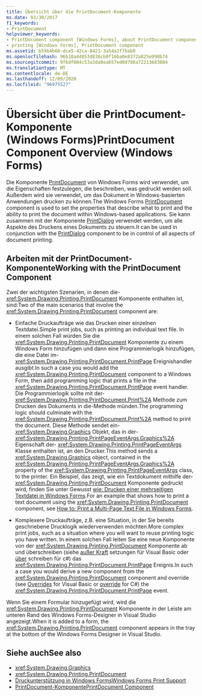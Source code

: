 ```yaml
---
title: Übersicht über die PrintDocument-Komponente
ms.date: 03/30/2017
f1_keywords:
- PrintDocument
helpviewer_keywords:
- PrintDocument component [Windows Forms], about PrintDocument component
- printing [Windows Forms], PrintDocument component
ms.assetid: b59b4b60-dce5-42ca-8421-3a54a2f7bab0
ms.openlocfilehash: 96b18a44853d836cb0f16ba0e8372a825e998b74
ms.sourcegitcommit: 9f6df084c53a3da0ea657ed0d708a72213683084
ms.translationtype: MT
ms.contentlocale: de-DE
ms.lasthandoff: 12/09/2020
ms.locfileid: "96975527"
---
```

# <a name="printdocument-component-overview-windows-forms"></a><span data-ttu-id="93d57-102">Übersicht über die PrintDocument-Komponente (Windows Forms)</span><span class="sxs-lookup"><span data-stu-id="93d57-102">PrintDocument Component Overview (Windows Forms)</span></span>

<span data-ttu-id="93d57-103">Die Komponente [PrintDocument](printdocument-component-windows-forms.md) von Windows Forms wird verwendet, um die Eigenschaften festzulegen, die beschreiben, was gedruckt werden soll. Außerdem wird sie verwendet, um das Dokument in Windows-basierten Anwendungen drucken zu können.</span><span class="sxs-lookup"><span data-stu-id="93d57-103">The Windows Forms [PrintDocument](printdocument-component-windows-forms.md) component is used to set the properties that describe what to print and the ability to print the document within Windows-based applications.</span></span> <span data-ttu-id="93d57-104">Sie kann zusammen mit der Komponente [PrintDialog](printdialog-component-windows-forms.md) verwendet werden, um alle Aspekte des Druckens eines Dokuments zu steuern.</span><span class="sxs-lookup"><span data-stu-id="93d57-104">It can be used in conjunction with the [PrintDialog](printdialog-component-windows-forms.md) component to be in control of all aspects of document printing.</span></span>

## <a name="working-with-the-printdocument-component"></a><span data-ttu-id="93d57-105">Arbeiten mit der PrintDocument-Komponente</span><span class="sxs-lookup"><span data-stu-id="93d57-105">Working with the PrintDocument Component</span></span>

<span data-ttu-id="93d57-106">Zwei der wichtigsten Szenarien, in denen die- <xref:System.Drawing.Printing.PrintDocument> Komponente enthalten ist, sind:</span><span class="sxs-lookup"><span data-stu-id="93d57-106">Two of the main scenarios that involve the <xref:System.Drawing.Printing.PrintDocument> component are:</span></span>

- <span data-ttu-id="93d57-107">Einfache Druckaufträge wie das Drucken einer einzelnen Textdatei.</span><span class="sxs-lookup"><span data-stu-id="93d57-107">Simple print jobs, such as printing an individual text file.</span></span> <span data-ttu-id="93d57-108">In einem solchen Fall würden Sie die <xref:System.Drawing.Printing.PrintDocument> Komponente zu einem Windows Form hinzufügen und dann eine Programmierlogik hinzufügen, die eine Datei im- <xref:System.Drawing.Printing.PrintDocument.PrintPage> Ereignishandler ausgibt.</span><span class="sxs-lookup"><span data-stu-id="93d57-108">In such a case you would add the <xref:System.Drawing.Printing.PrintDocument> component to a Windows Form, then add programming logic that prints a file in the <xref:System.Drawing.Printing.PrintDocument.PrintPage> event handler.</span></span> <span data-ttu-id="93d57-109">Die Programmierlogik sollte mit der- <xref:System.Drawing.Printing.PrintDocument.Print%2A> Methode zum Drucken des Dokuments in die-Methode münden.</span><span class="sxs-lookup"><span data-stu-id="93d57-109">The programming logic should culminate with the <xref:System.Drawing.Printing.PrintDocument.Print%2A> method to print the document.</span></span> <span data-ttu-id="93d57-110">Diese Methode sendet ein- <xref:System.Drawing.Graphics> Objekt, das in der- <xref:System.Drawing.Printing.PrintPageEventArgs.Graphics%2A> Eigenschaft der- <xref:System.Drawing.Printing.PrintPageEventArgs> Klasse enthalten ist, an den Drucker.</span><span class="sxs-lookup"><span data-stu-id="93d57-110">This method sends a <xref:System.Drawing.Graphics> object, contained in the <xref:System.Drawing.Printing.PrintPageEventArgs.Graphics%2A> property of the <xref:System.Drawing.Printing.PrintPageEventArgs> class, to the printer.</span></span> <span data-ttu-id="93d57-111">Ein Beispiel, das zeigt, wie ein Textdokument mithilfe der- <xref:System.Drawing.Printing.PrintDocument> Komponente gedruckt wird, finden Sie unter Gewusst [wie: Drucken einer mehrseitigen Textdatei in Windows Forms](../advanced/how-to-print-a-multi-page-text-file-in-windows-forms.md).</span><span class="sxs-lookup"><span data-stu-id="93d57-111">For an example that shows how to print a text document using the <xref:System.Drawing.Printing.PrintDocument> component, see [How to: Print a Multi-Page Text File in Windows Forms](../advanced/how-to-print-a-multi-page-text-file-in-windows-forms.md).</span></span>

- <span data-ttu-id="93d57-112">Komplexere Druckaufträge, z.B. eine Situation, in der Sie bereits geschriebene Drucklogik wiederverwenden möchten.</span><span class="sxs-lookup"><span data-stu-id="93d57-112">More complex print jobs, such as a situation where you will want to reuse printing logic you have written.</span></span> <span data-ttu-id="93d57-113">In einem solchen Fall leiten Sie eine neue Komponente von der <xref:System.Drawing.Printing.PrintDocument> Komponente ab und überschreiben (siehe [außer Kraft](/dotnet/csharp/language-reference/keywords/override) setzungen für Visual Basic oder [über](/dotnet/visual-basic/language-reference/modifiers/overrides) schreiben für c#) das <xref:System.Drawing.Printing.PrintDocument.PrintPage> Ereignis.</span><span class="sxs-lookup"><span data-stu-id="93d57-113">In such a case you would derive a new component from the <xref:System.Drawing.Printing.PrintDocument> component and override (see [Overrides](/dotnet/visual-basic/language-reference/modifiers/overrides) for Visual Basic or [override](/dotnet/csharp/language-reference/keywords/override) for C#) the <xref:System.Drawing.Printing.PrintDocument.PrintPage> event.</span></span>

<span data-ttu-id="93d57-114">Wenn Sie einem Formular hinzugefügt wird, wird die <xref:System.Drawing.Printing.PrintDocument> Komponente in der Leiste am unteren Rand des Windows Forms-Designer in Visual Studio angezeigt.</span><span class="sxs-lookup"><span data-stu-id="93d57-114">When it is added to a form, the <xref:System.Drawing.Printing.PrintDocument> component appears in the tray at the bottom of the Windows Forms Designer in Visual Studio.</span></span>

## <a name="see-also"></a><span data-ttu-id="93d57-115">Siehe auch</span><span class="sxs-lookup"><span data-stu-id="93d57-115">See also</span></span>

- <xref:System.Drawing.Graphics>
- <xref:System.Drawing.Printing.PrintDocument>
- [<span data-ttu-id="93d57-116">Druckunterstützung in Windows Forms</span><span class="sxs-lookup"><span data-stu-id="93d57-116">Windows Forms Print Support</span></span>](../advanced/windows-forms-print-support.md)
- [<span data-ttu-id="93d57-117">PrintDocument-Komponente</span><span class="sxs-lookup"><span data-stu-id="93d57-117">PrintDocument Component</span></span>](printdocument-component-windows-forms.md)
